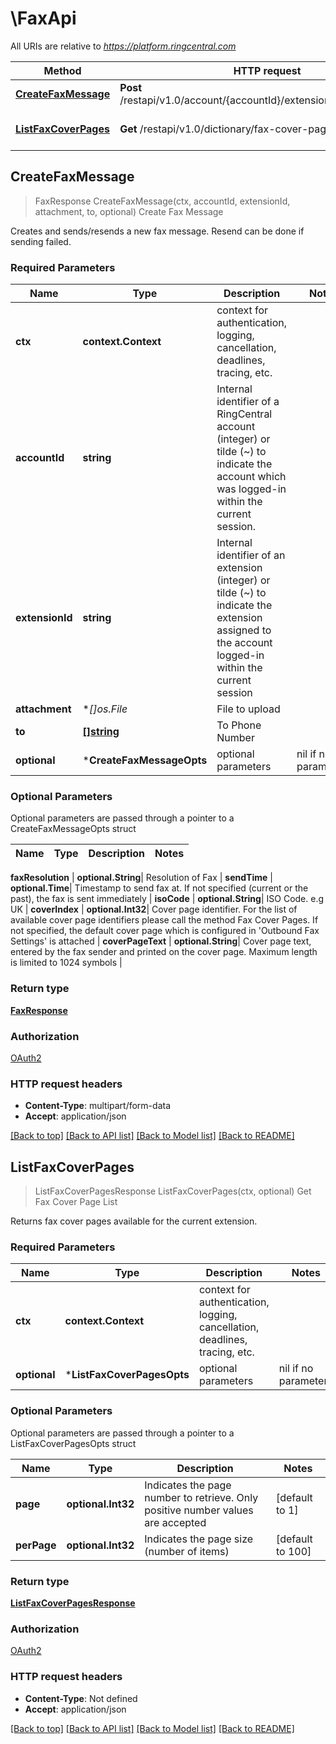 # \FaxApi

All URIs are relative to *https://platform.ringcentral.com*

Method | HTTP request | Description
------------- | ------------- | -------------
[**CreateFaxMessage**](FaxApi.md#CreateFaxMessage) | **Post** /restapi/v1.0/account/{accountId}/extension/{extensionId}/fax | Create Fax Message
[**ListFaxCoverPages**](FaxApi.md#ListFaxCoverPages) | **Get** /restapi/v1.0/dictionary/fax-cover-page | Get Fax Cover Page List



## CreateFaxMessage

> FaxResponse CreateFaxMessage(ctx, accountId, extensionId, attachment, to, optional)
Create Fax Message

Creates and sends/resends a new fax message. Resend can be done if sending failed.

### Required Parameters


Name | Type | Description  | Notes
------------- | ------------- | ------------- | -------------
**ctx** | **context.Context** | context for authentication, logging, cancellation, deadlines, tracing, etc.
**accountId** | **string**| Internal identifier of a RingCentral account (integer) or tilde (~) to indicate the account which was logged-in within the current session. | 
**extensionId** | **string**| Internal identifier of an extension (integer) or tilde (~) to indicate the extension assigned to the account logged-in within the current session | 
**attachment** | **[]*os.File**| File to upload | 
**to** | [**[]string**](string.md)| To Phone Number | 
 **optional** | ***CreateFaxMessageOpts** | optional parameters | nil if no parameters

### Optional Parameters

Optional parameters are passed through a pointer to a CreateFaxMessageOpts struct


Name | Type | Description  | Notes
------------- | ------------- | ------------- | -------------




 **faxResolution** | **optional.String**| Resolution of Fax | 
 **sendTime** | **optional.Time**| Timestamp to send fax at. If not specified (current or the past), the fax is sent immediately | 
 **isoCode** | **optional.String**| ISO Code. e.g UK | 
 **coverIndex** | **optional.Int32**| Cover page identifier. For the list of available cover page identifiers please call the method Fax Cover Pages. If not specified, the default cover page which is configured in &#39;Outbound Fax Settings&#39; is attached | 
 **coverPageText** | **optional.String**| Cover page text, entered by the fax sender and printed on the cover page. Maximum length is limited to 1024 symbols | 

### Return type

[**FaxResponse**](FaxResponse.md)

### Authorization

[OAuth2](../README.md#OAuth2)

### HTTP request headers

- **Content-Type**: multipart/form-data
- **Accept**: application/json

[[Back to top]](#) [[Back to API list]](../README.md#documentation-for-api-endpoints)
[[Back to Model list]](../README.md#documentation-for-models)
[[Back to README]](../README.md)


## ListFaxCoverPages

> ListFaxCoverPagesResponse ListFaxCoverPages(ctx, optional)
Get Fax Cover Page List

Returns fax cover pages available for the current extension.

### Required Parameters


Name | Type | Description  | Notes
------------- | ------------- | ------------- | -------------
**ctx** | **context.Context** | context for authentication, logging, cancellation, deadlines, tracing, etc.
 **optional** | ***ListFaxCoverPagesOpts** | optional parameters | nil if no parameters

### Optional Parameters

Optional parameters are passed through a pointer to a ListFaxCoverPagesOpts struct


Name | Type | Description  | Notes
------------- | ------------- | ------------- | -------------
 **page** | **optional.Int32**| Indicates the page number to retrieve. Only positive number values are accepted | [default to 1]
 **perPage** | **optional.Int32**| Indicates the page size (number of items) | [default to 100]

### Return type

[**ListFaxCoverPagesResponse**](ListFaxCoverPagesResponse.md)

### Authorization

[OAuth2](../README.md#OAuth2)

### HTTP request headers

- **Content-Type**: Not defined
- **Accept**: application/json

[[Back to top]](#) [[Back to API list]](../README.md#documentation-for-api-endpoints)
[[Back to Model list]](../README.md#documentation-for-models)
[[Back to README]](../README.md)

